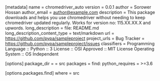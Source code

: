 [metadata]
name = chromedriver_auto
version = 0.0.1
author = Sorower Hossan
author_email = author@example.com
description = This package downloads and helps you use chromedriver without needing to keep chromedriver updated regularly. Works for version no: 115.XX.XX.X and upwords.
long_description = file: README.md
long_description_content_type = text/markdown
url = https://github.com/pypa/sampleproject
project_urls =
    Bug Tracker = https://github.com/pypa/sampleproject/issues
classifiers =
    Programming Language :: Python :: 3
    License :: OSI Approved :: MIT License
    Operating System :: OS Independent

[options]
package_dir =
    = src
packages = find:
python_requires = >=3.6

[options.packages.find]
where = src
